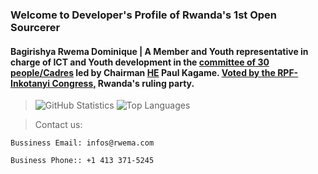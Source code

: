 <!-- ROADMAP -->
### Welcome to Developer's Profile of Rwanda's 1st Open Sourcerer

#### Bagirishya Rwema Dominique | A Member and Youth representative in charge of ICT and Youth development in the [committee of 30 people/Cadres](https://www.newtimes.co.rw/article/6580/news/politics/who-are-the-new-rpf-inkotanyi-commissioners) led by Chairman [HE](https://www.paulkagame.com/biography/) Paul Kagame. [Voted by the RPF-Inkotanyi Congress,](https://bit.ly/3Gya9yU) Rwanda's ruling party.

> ![GitHub Statistics](https://github-readme-stats.vercel.app/api?username=rwema3&theme=radical)
> ![Top Languages](https://github-readme-stats.vercel.app/api/top-langs/?username=rwema3&show_icons=true&theme=radical)

> Contact us:
```
Bussiness Email: infos@rwema.com
```
```
Business Phone:: +1 413 371-5245
```


